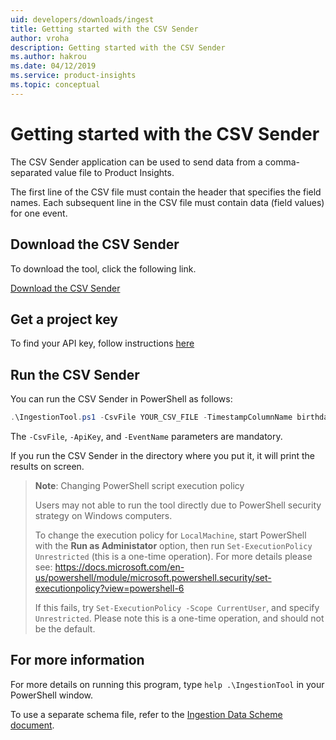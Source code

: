 ```yaml
---
uid: developers/downloads/ingest
title: Getting started with the CSV Sender
author: vroha
description: Getting started with the CSV Sender
ms.author: hakrou
ms.date: 04/12/2019
ms.service: product-insights
ms.topic: conceptual
---
```

# Getting started with the CSV Sender

The CSV Sender application can be used to send data from a comma-separated value file to Product Insights.

The first line of the CSV file must contain the header that specifies the field names.
Each subsequent line in the CSV file must contain data (field values) for one event.

## Download the CSV Sender

To download the tool, click the following link.

[Download the CSV Sender](https://ariamediahost.blob.core.windows.net/sdk/ProductInsightsSenders/ProductInsights_PowerShellTool.zip)

## Get a project key

To find your API key, follow instructions [here](xref:developers/downloads/api-token)

## Run the CSV Sender

You can run the CSV Sender in PowerShell as follows:

```powershell
.\IngestionTool.ps1 -CsvFile YOUR_CSV_FILE -TimestampColumnName birthday -ApiKey Your_API_Key -EventName EventName -Timezone "Eastern Standard Time"
```

The `-CsvFile`, `-ApiKey`, and `-EventName` parameters are mandatory.

If you run the CSV Sender in the directory where you put it, it
will print the results on screen.

> **Note**: Changing PowerShell script execution policy 
>
> Users may not able to run the tool directly due to PowerShell security strategy on Windows computers. 
> 
> To change the execution policy for `LocalMachine`, start PowerShell with the **Run as Administator** option, then run `Set-ExecutionPolicy Unrestricted` (this is a one-time operation). For more details please see: https://docs.microsoft.com/en-us/powershell/module/microsoft.powershell.security/set-executionpolicy?view=powershell-6
>
> If this fails, try `Set-ExecutionPolicy -Scope CurrentUser`, and specify `Unrestricted`. Please note this is a one-time operation, and should not be the default. 

## For more information

For more details on running this program, type `help .\IngestionTool`
in your PowerShell window.

To use a separate schema file, refer to the [Ingestion Data Scheme document](xref:developers/downloads/ingestion-data-scheme).
